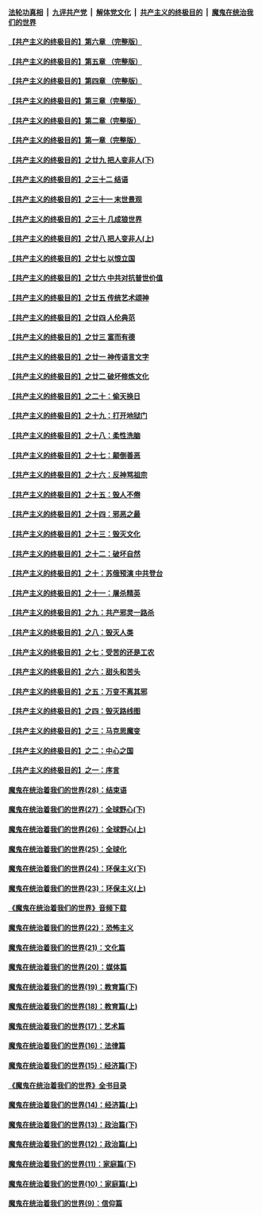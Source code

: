 ####  [法轮功真相](../../../../basic/blob/master/README.md?t=04262131) &nbsp;|&nbsp; [九评共产党](../../../../9ping.md/blob/master/README.md?t=04262131) &nbsp;|&nbsp; [解体党文化](../../../../jtdwh.md/blob/master/README.md?t=04262131)  &nbsp;|&nbsp; [共产主义的终极目的](../../../../gczydzjmd.md/blob/master/README.md?t=04262131) &nbsp;|&nbsp; [魔鬼在统治我们的世界](../../../../mgztzwmdsj.md/blob/master/README.md?t=04262131) 

#### [【共产主义的终极目的】第六章 （完整版）](../pages/nsc422/n11428913.md?t=04262131) 

#### [【共产主义的终极目的】第五章 （完整版）](../pages/nsc422/n11428912.md?t=04262131) 

#### [【共产主义的终极目的】第四章 （完整版）](../pages/nsc422/n11428907.md?t=04262131) 

#### [【共产主义的终极目的】第三章（完整版）](../pages/nsc422/n11428848.md?t=04262131) 

#### [【共产主义的终极目的】第二章（完整版）](../pages/nsc422/n11428831.md?t=04262131) 

#### [【共产主义的终极目的】第一章（完整版）](../pages/nsc422/n11417651.md?t=04262131) 

#### [【共产主义的终极目的】之廿九 把人变非人(下)](../pages/nsc422/n11344140.md?t=04262131) 

#### [【共产主义的终极目的】之三十二 结语](../pages/nsc422/n11360535.md?t=04262131) 

#### [【共产主义的终极目的】之三十一 末世景观](../pages/nsc422/n11351129.md?t=04262131) 

#### [【共产主义的终极目的】之三十 几成狼世界](../pages/nsc422/n11348280.md?t=04262131) 

#### [【共产主义的终极目的】之廿八 把人变非人(上)](../pages/nsc422/n11340492.md?t=04262131) 

#### [【共产主义的终极目的】之廿七 以恨立国](../pages/nsc422/n11336944.md?t=04262131) 

#### [【共产主义的终极目的】之廿六 中共对抗普世价值](../pages/nsc422/n11324785.md?t=04262131) 

#### [【共产主义的终极目的】之廿五 传统艺术颂神](../pages/nsc422/n11296396.md?t=04262131) 

#### [【共产主义的终极目的】之廿四 人伦典范](../pages/nsc422/n11296397.md?t=04262131) 

#### [【共产主义的终极目的】之廿三 富而有德](../pages/nsc422/n11283598.md?t=04262131) 

#### [【共产主义的终极目的】之廿一 神传语言文字](../pages/nsc422/n11263265.md?t=04262131) 

#### [【共产主义的终极目的】之廿二 破坏修炼文化](../pages/nsc422/n11245728.md?t=04262131) 

#### [【共产主义的终极目的】之二十：偷天换日](../pages/nsc422/n11238846.md?t=04262131) 

#### [【共产主义的终极目的】之十九：打开地狱门](../pages/nsc422/n11206376.md?t=04262131) 

#### [【共产主义的终极目的】之十八：柔性洗脑](../pages/nsc422/n11199994.md?t=04262131) 

#### [【共产主义的终极目的】之十七：颠倒善恶](../pages/nsc422/n11179782.md?t=04262131) 

#### [【共产主义的终极目的】之十六：反神骂祖宗](../pages/nsc422/n11166798.md?t=04262131) 

#### [【共产主义的终极目的】之十五：毁人不倦](../pages/nsc422/n11166792.md?t=04262131) 

#### [【共产主义的终极目的】之十四：邪恶之最](../pages/nsc422/n11150249.md?t=04262131) 

#### [【共产主义的终极目的】之十三：毁灭文化](../pages/nsc422/n11135227.md?t=04262131) 

#### [【共产主义的终极目的】之十二：破坏自然](../pages/nsc422/n11135214.md?t=04262131) 

#### [【共产主义的终极目的】之十：苏俄预演 中共登台](../pages/nsc422/n11118424.md?t=04262131) 

#### [【共产主义的终极目的】之十一：屠杀精英](../pages/nsc422/n11118442.md?t=04262131) 

#### [【共产主义的终极目的】之九：共产邪灵一路杀](../pages/nsc422/n11114139.md?t=04262131) 

#### [【共产主义的终极目的】之八：毁灭人类](../pages/nsc422/n11108503.md?t=04262131) 

#### [【共产主义的终极目的】之七：受苦的还是工农](../pages/nsc422/n11101809.md?t=04262131) 

#### [【共产主义的终极目的】之六：甜头和苦头](../pages/nsc422/n11096971.md?t=04262131) 

#### [【共产主义的终极目的】之五：万变不离其邪](../pages/nsc422/n11091285.md?t=04262131) 

#### [【共产主义的终极目的】之四：毁灭路线图](../pages/nsc422/n11086284.md?t=04262131) 

#### [【共产主义的终极目的】之三：马克思魔变](../pages/nsc422/n11061941.md?t=04262131) 

#### [【共产主义的终极目的】之二：中心之国](../pages/nsc422/n11047728.md?t=04262131) 

#### [【共产主义的终极目的】之一：序言](../pages/nsc422/n11086077.md?t=04262131) 

#### [魔鬼在统治着我们的世界(28)：结束语](../pages/nsc422/n10936246.md?t=04262131) 

#### [魔鬼在统治着我们的世界(27)：全球野心(下)](../pages/nsc422/n10928319.md?t=04262131) 

#### [魔鬼在统治着我们的世界(26)：全球野心(上)](../pages/nsc422/n10900318.md?t=04262131) 

#### [魔鬼在统治着我们的世界(25)：全球化](../pages/nsc422/n10788205.md?t=04262131) 

#### [魔鬼在统治着我们的世界(24)：环保主义(下)](../pages/nsc422/n10695307.md?t=04262131) 

#### [魔鬼在统治着我们的世界(23)：环保主义(上)](../pages/nsc422/n10688613.md?t=04262131) 

#### [《魔鬼在统治着我们的世界》音频下载](../pages/nsc422/n10635553.md?t=04262131) 

#### [魔鬼在统治着我们的世界(22)：恐怖主义](../pages/nsc422/n10614727.md?t=04262131) 

#### [魔鬼在统治着我们的世界(21)：文化篇](../pages/nsc422/n10597706.md?t=04262131) 

#### [魔鬼在统治着我们的世界(20)：媒体篇](../pages/nsc422/n10586579.md?t=04262131) 

#### [魔鬼在统治着我们的世界(19)：教育篇(下)](../pages/nsc422/n10564808.md?t=04262131) 

#### [魔鬼在统治着我们的世界(18)：教育篇(上)](../pages/nsc422/n10526970.md?t=04262131) 

#### [魔鬼在统治着我们的世界(17)：艺术篇](../pages/nsc422/n10499093.md?t=04262131) 

#### [魔鬼在统治着我们的世界(16)：法律篇](../pages/nsc422/n10485969.md?t=04262131) 

#### [魔鬼在统治着我们的世界(15)：经济篇(下)](../pages/nsc422/n10469975.md?t=04262131) 

#### [《魔鬼在统治着我们的世界》全书目录](../pages/nsc422/n10464261.md?t=04262131) 

#### [魔鬼在统治着我们的世界(14)：经济篇(上)](../pages/nsc422/n10457370.md?t=04262131) 

#### [魔鬼在统治着我们的世界(13)：政治篇(下)](../pages/nsc422/n10448270.md?t=04262131) 

#### [魔鬼在统治着我们的世界(12)：政治篇(上)](../pages/nsc422/n10444576.md?t=04262131) 

#### [魔鬼在统治着我们的世界(11)：家庭篇(下)](../pages/nsc422/n10440961.md?t=04262131) 

#### [魔鬼在统治着我们的世界(10)：家庭篇(上)](../pages/nsc422/n10435448.md?t=04262131) 

#### [魔鬼在统治着我们的世界(9)：信仰篇](../pages/nsc422/n10432159.md?t=04262131) 

